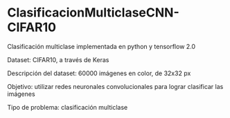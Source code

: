 # ClasificacionMulticlaseCNN-CIFAR10
Clasificación multiclase implementada en python y tensorflow 2.0

Dataset: CIFAR10, a través de Keras

Descripción del dataset: 60000 imágenes en color, de 32x32 px

Objetivo: utilizar redes neuronales convolucionales para lograr clasificar las imágenes

Tipo de problema: clasificación multiclase

